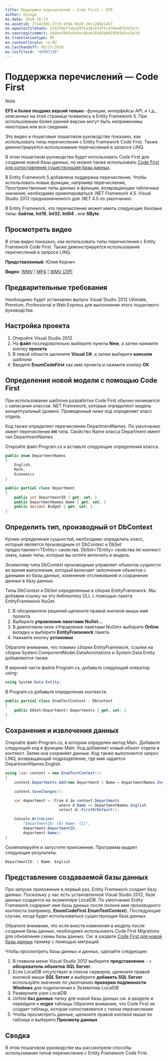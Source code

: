 ```yaml
---
title: Поддержка перечислений — Code First — EF6
author: divega
ms.date: 2016-10-23
ms.assetid: 77a42501-27c9-4f4b-96df-26c128021467
ms.openlocfilehash: 529370ef7aba3975a36cbfdf5c439ee87b563c7c
ms.sourcegitcommit: dadee5905ada9ecdbae28363a682950383ce3e10
ms.translationtype: MT
ms.contentlocale: ru-RU
ms.lasthandoff: 08/27/2018
ms.locfileid: "42997238"
---
```

# <a name="enum-support---code-first"></a>Поддержка перечислений — Code First
> [!NOTE]
> **EF5 и более поздних версий только** -функции, интерфейсы API, и т.д., описанных на этой странице появились в Entity Framework 5. При использовании более ранней версии могут быть неприменимы некоторые или все сведения.

Это видео и пошаговые пошаговом руководстве показано, как использовать типы перечисления с Entity Framework Code First. Также демонстрируется использование перечислений в запросе LINQ.

В этом пошаговом руководстве будет использовать Code First для создания новой базы данных, но можно также использовать [Code First для сопоставления существующей базы данных](~/ef6/modeling/code-first/workflows/existing-database.md).

В Entity Framework 5 добавлена поддержка перечисления. Чтобы использовать новые функции, например перечисления, Пространственные типы данных и функции, возвращающие табличные значения, необходимо ориентироваться .NET Framework 4.5. Visual Studio 2012 предназначенного для .NET 4.5 по умолчанию.

В Entity Framework, что перечисление может иметь следующие базовые типы: **байтов**, **Int16**, **Int32**, **Int64** , или **SByte**.

## <a name="watch-the-video"></a>Просмотреть видео
В этом видео показано, как использовать типы перечисления с Entity Framework Code First. Также демонстрируется использование перечислений в запросе LINQ.

**Представленный**: Юлия Корнич

**Видео**: [WMV](http://download.microsoft.com/download/A/5/8/A583DEE8-FD5C-47EE-A4E1-966DDF39D1DA/HDI-ITPro-MSDN-winvideo-enumwithcodefirst.wmv) | [MP4](http://download.microsoft.com/download/A/5/8/A583DEE8-FD5C-47EE-A4E1-966DDF39D1DA/HDI-ITPro-MSDN-mp4video-enumwithcodefirst.m4v) | [WMV (ZIP)](http://download.microsoft.com/download/A/5/8/A583DEE8-FD5C-47EE-A4E1-966DDF39D1DA/HDI-ITPro-MSDN-winvideo-enumwithcodefirst.zip)

## <a name="pre-requisites"></a>Предварительные требования

Необходимо будет установлен выпуск Visual Studio 2012 Ultimate, Premium, Professional и Web Express для выполнения этого пошагового руководства.

 

## <a name="set-up-the-project"></a>Настройка проекта

1.  Откройте Visual Studio 2012
2.  На **файл** последовательно выберите пункты **New**, а затем нажмите кнопку **проекта**
3.  В левой области щелкните **Visual C\#**, а затем выберите **консоли** шаблона
4.  Введите **EnumCodeFirst** как имя проекта и нажмите кнопку **ОК**

## <a name="define-a-new-model-using-code-first"></a>Определения новой модели с помощью Code First

При использовании шаблона разработки Code First обычно начинается с написания классов .NET Framework, которые определяют модель концептуальный (домен). Приведенный ниже код определяет класс отдела.

Код также определяет перечисление DepartmentNames. По умолчанию имеет перечисления **int** типа. Свойство Name класса Department имеет тип DepartmentNames.

Откройте файл Program.cs и вставьте следующие определения класса.

``` csharp
public enum DepartmentNames
{
    English,
    Math,
    Economics
}     

public partial class Department
{
    public int DepartmentID { get; set; }
    public DepartmentNames Name { get; set; }
    public decimal Budget { get; set; }
}
```
 

## <a name="define-the-dbcontext-derived-type"></a>Определить тип, производный от DbContext

Кроме определения сущностей, необходимо определить класс, который является производным от DbContext и DbSet предоставляет&lt;TEntity&gt; свойства. DbSet&lt;TEntity&gt; свойства let контекст знать, какие типы, которые вы хотите включить в модель.

Экземпляр типа DbContext производным управляет объектов сущности во время выполнения, который включает заполнение объектов с данными из базы данных, изменение отслеживания и сохранения данных в базу данных.

Типы DbContext и DbSet определенные в сборке EntityFramework. Мы добавим ссылку на эту библиотеку DLL с помощью пакета EntityFramework NuGet.

1.  В обозревателе решений щелкните правой кнопкой мыши имя проекта.
2.  Выберите **управление пакетами NuGet...**
3.  В диалоговом окне «Управление пакетами NuGet» выберите **Online** вкладку и выберите **EntityFramework** пакета.
4.  Нажмите кнопку **установки**

Обратите внимание, что помимо сборки EntityFramework, ссылки на сборки System.ComponentModel.DataAnnotations и System.Data.Entity добавляются также.

В верхней части файла Program.cs, добавьте следующий оператор using:

``` csharp
using System.Data.Entity;
```

В Program.cs добавьте определение контекста. 

``` csharp
public partial class EnumTestContext : DbContext
{
    public DbSet<Department> Departments { get; set; }
}
```
 

## <a name="persist-and-retrieve-data"></a>Сохранения и извлечения данных

Откройте файл Program.cs, в котором определен метод Main. Добавьте следующий код в функцию Main. Код добавляет новый объект отдела в контекст. Затем она сохраняет данные. Код также выполняется запрос LINQ, возвращающий подразделение, где имя задается DepartmentNames.English.

``` csharp
using (var context = new EnumTestContext())
{
    context.Departments.Add(new Department { Name = DepartmentNames.English });

    context.SaveChanges();

    var department = (from d in context.Departments
                        where d.Name == DepartmentNames.English
                        select d).FirstOrDefault();

    Console.WriteLine(
        "DepartmentID: {0} Name: {1}",
        department.DepartmentID,  
        department.Name);
}
```

Скомпилируйте и запустите приложение. Программа выдает следующие результаты.

``` csharp
DepartmentID: 1 Name: English
```
 

## <a name="view-the-generated-database"></a>Представление создаваемой базы данных

При запуске приложение в первый раз, Entity Framework создает базу данных. Поскольку у нас есть установленной Visual Studio 2012, базе данных создается на экземпляре LocalDB. По умолчанию Entity Framework содержит имя базы данных после полное имя производного контекста (например, **EnumCodeFirst.EnumTestContext**). Последующие случаи, когда будет использоваться существующая база данных.  

Обратите внимание, что если внести изменения в модель после создания базы данных, необходимо использовать Code First Migrations для обновления схемы базы данных. См. в разделе [Code First для новой базы данных](~/ef6/modeling/code-first/workflows/new-database.md) пример с помощью миграций.

Чтобы просмотреть базы данных и данных, сделайте следующее:

1.  В главном меню Visual Studio 2012 выберите **представление**  - &gt; **обозреватель объектов SQL Server**.
2.  Если LocalDB отсутствует в списке серверов, щелкните правой кнопкой мыши **SQL Server** и выберите **добавить SQL Server** используйте значение по умолчанию **проверки подлинности Windows** для подключения к Экземпляр LocalDB
3.  Разверните узел LocalDB
4.  Unfold **баз данных** папку для новой базы данных см. в разделе и перейдите к **отдел** таблицы Обратите внимание, что Code First не создает таблицу, которая сопоставляется с типом перечисления
5.  Чтобы просмотреть данные, щелкните правой кнопкой мыши по таблице и выберите **Просмотр данных**

## <a name="summary"></a>Сводка

В этом пошаговом руководстве мы рассмотрели способы использования типов перечисления с Entity Framework Code First. 
